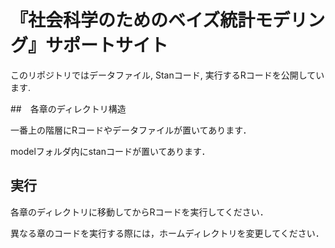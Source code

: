 # 『社会科学のためのベイズ統計モデリング』サポートサイト

このリポジトリではデータファイル, Stanコード, 実行するRコードを公開しています.

##　各章のディレクトリ構造

一番上の階層にRコードやデータファイルが置いてあります．

modelフォルダ内にstanコードが置いてあります．

## 実行

各章のディレクトリに移動してからRコードを実行してください．

異なる章のコードを実行する際には，ホームディレクトリを変更してください．

